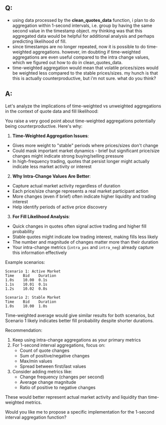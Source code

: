 ## Q:
- using data processed by the **clean_quotes_data** function, i plan to do aggregation within 1-second intervals, i.e. group by having the same second value in the timestamp object. my thinking was that this aggregated data would be helpful for additional analysis and perhaps predicting likelihood of fill.
- since timestamps are no longer repeated, now it is possible to do time-weighted aggregations. however, im doubting if time-weighted aggregations are even useful compared to the intra change values, which we figured out how to do in clean_quotes_data.
- time-weighted aggregation would mean that volatile prices/sizes would be weighted less compared to the stable prices/sizes. my hunch is that this is actually counterproductive, but i'm not sure. what do you think?

## A:

Let's analyze the implications of time-weighted vs unweighted aggregations in the context of quote data and fill likelihood:



You raise a very good point about time-weighted aggregations potentially being counterproductive. Here's why:

1. **Time-Weighted Aggregation Issues**:
- Gives more weight to "stable" periods where prices/sizes don't change
- Could mask important market dynamics - brief but significant price/size changes might indicate strong buying/selling pressure
- In high-frequency trading, quotes that persist longer might actually indicate less market activity or interest

2. **Why Intra-Change Values Are Better**:
- Capture actual market activity regardless of duration
- Each price/size change represents a real market participant action
- More changes (even if brief) often indicate higher liquidity and trading interest
- Help identify periods of active price discovery

3. **For Fill Likelihood Analysis**:
- Quick changes in quotes often signal active trading and higher fill probability
- Stable quotes might indicate low trading interest, making fills less likely
- The number and magnitude of changes matter more than their duration
- Your intra-change metrics (`intra_pos` and `intra_neg`) already capture this information effectively

Example scenarios:
```
Scenario 1: Active Market
Time    Bid    Duration
1.0s    10.00  0.1s
1.1s    10.01  0.1s
1.2s    10.02  0.8s

Scenario 2: Stable Market
Time    Bid    Duration
1.0s    10.00  1.0s
```

Time-weighted average would give similar results for both scenarios, but Scenario 1 likely indicates better fill probability despite shorter durations.

Recommendation:
1. Keep using intra-change aggregations as your primary metrics
2. For 1-second interval aggregations, focus on:
   - Count of quote changes
   - Sum of positive/negative changes
   - Max/min values
   - Spread between first/last values
3. Consider adding metrics like:
   - Change frequency (changes per second)
   - Average change magnitude
   - Ratio of positive to negative changes

These would better represent actual market activity and liquidity than time-weighted metrics.

Would you like me to propose a specific implementation for the 1-second interval aggregation function?